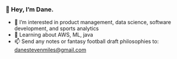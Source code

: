 ### 👋 Hey, I’m Dane. ###

- 👀 I’m interested in product management, data science, software development, and sports analytics
- 🧠 Learning about AWS, ML, java
- 📫 Send any notes or fantasy football draft philosophies to: danestevenmiles@gmail.com

<!---
danemiles/danemiles is a ✨ special ✨ repository because its `README.md` (this file) appears on your GitHub profile.
You can click the Preview link to take a look at your changes.
--->
